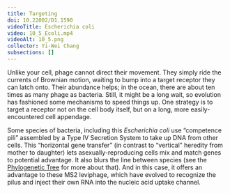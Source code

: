 ```yaml
---
title: Targeting
doi: 10.22002/D1.1590
videoTitle: Escherichia coli
video: 10_5_Ecoli.mp4
videoAlt: 10_5.png
collector: Yi-Wei Chang
subsections: []
---
```


Unlike your cell, phage cannot direct their movement. They simply ride the currents of Brownian motion, waiting to bump into a target receptor they can latch onto. Their abundance helps; in the ocean, there are about ten times as many phage as bacteria. Still, it might be a long wait, so evolution has fashioned some mechanisms to speed things up. One strategy is to target a receptor not on the cell body itself, but on a long, more easily-encountered cell appendage.

Some species of bacteria, including this *Escherichia coli* use “competence pili” assembled by a Type IV Secretion System to take up DNA from other cells. This “horizontal gene transfer” (in contrast to “vertical” heredity from mother to daughter) lets asexually-reproducing cells mix and match genes to potential advantage. It also blurs the line between species (see the [Phylogenetic Tree](C-phylogenetic-tree.html) for more about that). And in this case, it offers an advantage to these MS2 leviphage, which have evolved to recognize the pilus and inject their own RNA into the nucleic acid uptake channel.

